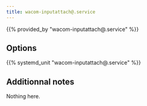 ```yaml
---
title: wacom-inputattach@.service
---
```


{{% provided_by "wacom-inputattach@.service" %}}

## Options

{{% systemd_unit "wacom-inputattach@.service" %}}

## Additionnal notes

Nothing here.